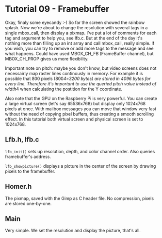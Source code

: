 Tutorial 09 - Framebuffer
=========================

Okay, finaly some eyecandy :-) So far the screen showed the rainbow splash. Now we're about to change the resolution with
several tags in a single mbox_call, then display a pixmap. I've put a lot of comments for each tag and
argument to help you, see lfb.c. But at the end of the day it's nothing more than filling up an int array
and call mbox_call, really simple. If you wish, you can try to remove or add more tags to the message and
see what happens. Could have used MBOX_CH_FB (FrameBuffer channel), but MBOX_CH_PROP gives us more flexibility.

Important note on pitch: maybe you don't know, but video screens does not necessairly map raster lines
continously in memory. For example it is possible that 800 pixels (800*4=3200 bytes) are stored in 4096
bytes for every line. Therefore it's important to use the queried pitch value instead of width*4 when
calculating the postition for the Y coordinate.

Also note that the GPU on the Raspberry Pi is very powerful. You can create a large virtual screen (let's say
65536x768) but display only 1024x768 pixels at once. With mailbox messages you can move that window very fast
without the need of copying pixel buffers, thus creating a smooth scrolling effect. In this tutorial both
virtual screen and physical screen is set to 1024x768.

Lfb.h, lfb.c
------------

`lfb_init()` sets up resolution, depth, and color channel order. Also queries framebuffer's address.

`lfb_showpicture()` displays a picture in the center of the screen by drawing pixels to the framebuffer.

Homer.h
-------

The pixmap, saved with the Gimp as C header file. No compression, pixels are stored one-by-one.

Main
----

Very simple. We set the resolution and display the picture, that's all.
